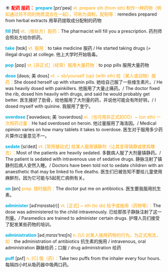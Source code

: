 ☀ <font color="red">**配药 服药：**</font>
<font color="sky blue">**prepare**</font> [prɪ'peə] 
<font color="orange">vt. prepare sth (from sth) 制作一种药物（例如通过将不同的物质混合在一起），可称为调制，配制等：</font>remedies prepared from herbal extracts 用草药提取成分配制的药物

<font color="sky blue">**fill**</font> [fɪl] 
<font color="orange">vt.（按处方）配药：</font>The pharmacist will fill you a prescription. 药剂师会照处方给你抓药。

<font color="sky blue">**take**</font> [teɪk] 
<font color="orange">vt. 服用：</font>to take medicine 服药 / He started taking drugs (= illegal drugs) at college. 他上大学时开始吸毒。

<font color="sky blue">**pop**</font> [pɒp] 
<font color="orange">vt. [非正式]（经常）服用大量药物：</font>to pop pills 服用大量药物 
           
<font color="sky blue">**dose**</font> [dəʊs; 美 doʊs]
<font color="orange">vt. ~ sb/yourself (up) (with sth) 给（某人或动物）服药：</font>She dosed herself up with vitamin pills. 她给自己服了一些维生素片。/ He was heavily dosed with painkillers. 他服用了大量止痛药。/ The doctor fixed the rib, dosed him heavily with drugs, and said he would probably get better. 医生接好了肋骨，给他服用了大剂量的药，并说他可能会有所好转。/ I dosed myself with quinine. 我服用了奎宁。           
           
<font color="sky blue">**overdose**</font> [ˈəʊvədəʊs; 美 ˈoʊvərdoʊs]
<font color="orange">vi.（也可用非正式的OD）~ (on sth) 一次用药过量：</font>He had overdosed on heroin. 他过量服用了海洛因。/ Medical opinion varies on how many tablets it takes to overdose. 医生对于服用多少药片算作过量意见不一。

<font color="sky blue">**sedate**</font> [sɪˈdeɪt]
<font color="orange">vt. [常用被动式] 给某人服用镇静剂（让其变得镇静或使其睡去）：</font>Most of the patients are heavily sedated. 多数病人服了大剂量镇静药。/ The patient is sedated with intravenous use of sedative drugs. 静脉注射了镇静剂后病人安然入睡。/ Doctors have been told not to sedate children with an anaesthetic that may be linked to five deaths. 医生们已被告知不要给儿童使用麻醉剂，因为它可能与5起死亡病例有关。

<font color="sky blue">**on**</font> [ɒn] 
<font color="orange">prep. 按时服药：</font>The doctor put me on antibiotics. 医生要我服用抗生素。
           
<font color="sky blue">**administer**</font> [ədˈmɪnɪstə(r)]
<font color="orange">vt. [正式] ~ sth (to sb) 给予或施用（药物等）：</font>The dose was administered to the child intravenously. 已给那孩子静脉注射了这一剂量。/ Paramedics are trained to administer certain drugs. 护理人员们接受了配发某些药物的培训。

<font color="sky blue">**administration**</font> [əd͵mɪnɪs'treɪʃn] 
<font color="orange">n. [U] 对某人施用药物的行为，为正式用法，如：</font>the administration of antibiotics 抗生素的施用 / intravenous, oral administration 静脉给药；口服 / drug administration 给药
    
<font color="sky blue">**puff**</font> [pʌf]
<font color="orange">n. [C] 吸（药）：</font>Take two puffs from the inhaler every four hours. 每隔四小时从吸药器中吸两口药。

